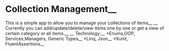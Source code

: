 # Collection Management__
This is a simple app to allow you to manage your collections of items__
__
Currently you can add/update/delete/view items one by one or get a view of certain category or all items.__
__
Technology:__
*Enums,OOP, Services,Managers, Generic Types__
*Linq, Json__
*Xunit, FluentAssertions__
